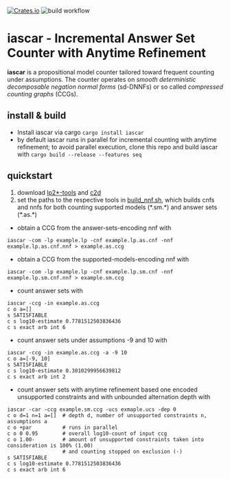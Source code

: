 [![Crates.io](https://img.shields.io/crates/v/iascar?label=crates.io%20%28bin%29)](https://crates.io/crates/iascar)
![build workflow](https://github.com/drwadu/iascar/actions/workflows/build.yml/badge.svg)
# iascar - Incremental Answer Set Counter with Anytime Refinement


**iascar** is a propositional model counter tailored toward frequent counting
under assumptions. The counter operates on _smooth deterministic decomposable
negation normal forms_ (sd-DNNFs) or so called _compressed counting graphs_
(CCGs).

## install & build
* Install iascar via cargo `cargo install iascar`
* by default iascar runs in parallel for incremental counting with anytime refinement; to avoid parallel execution, clone this repo and build iascar with `cargo build --release --features seq`
## quickstart
1. download [lp2*-tools](https://research.ics.aalto.fi/software/asp/download/) and [c2d](http://reasoning.cs.ucla.edu/c2d/)
2. set the paths to the respective tools in [build_nnf.sh](iascar/build_nnf.sh), which builds cnfs and nnfs for 
both counting supported models (\*.sm.\*) and answer sets (\*.as.\*)

* obtain a CCG from the answer-sets-encoding nnf with
```
iascar -com -lp example.lp -cnf example.lp.as.cnf -nnf example.lp.as.cnf.nnf > example.as.ccg
```
* obtain a CCG from the supported-models-encoding nnf with
```
iascar -com -lp example.lp -cnf example.lp.sm.cnf -nnf example.lp.sm.cnf.nnf > example.sm.ccg
```
* count answer sets with
```
iascar -ccg -in example.as.ccg
c o a=[]
s SATISFIABLE
c s log10-estimate 0.7781512503836436
c s exact arb int 6
```
* count answer sets under assumptions -9 and 10 with
```
iascar -ccg -in example.as.ccg -a -9 10
c o a=[-9, 10]
s SATISFIABLE
c s log10-estimate 0.3010299956639812
c s exact arb int 2
```
* count answer sets with anytime refinement based one encoded unsupported constraints and with unbounded alternation depth with
```
iascar -car -ccg example.sm.ccg -ucs exmaple.ucs -dep 0
c o d=1 n=1 a=[]  # depth d, number of unsupported constraints n, assumptions a
c o +par          # runs in parallel
c o 0 0.95        # overall log10-count of input ccg
c o 1.00-         # amount of unsupported constraints taken into consideration is 100% (1.00)
                  # and counting stopped on exclusion (-)
s SATISFIABLE
c s log10-estimate 0.7781512503836436
c s exact arb int 6
```
